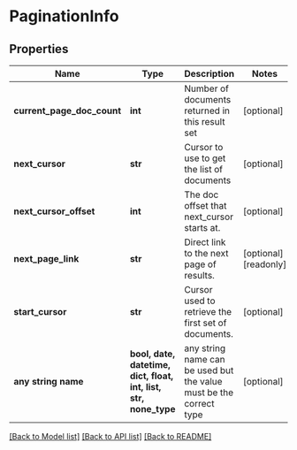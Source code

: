 # PaginationInfo


## Properties
Name | Type | Description | Notes
------------ | ------------- | ------------- | -------------
**current_page_doc_count** | **int** | Number of documents returned in this result set | [optional] 
**next_cursor** | **str** | Cursor to use to get the list of documents | [optional] 
**next_cursor_offset** | **int** | The doc offset that next_cursor starts at. | [optional] 
**next_page_link** | **str** | Direct link to the next page of results. | [optional] [readonly] 
**start_cursor** | **str** | Cursor used to retrieve the first set of documents. | [optional] 
**any string name** | **bool, date, datetime, dict, float, int, list, str, none_type** | any string name can be used but the value must be the correct type | [optional]

[[Back to Model list]](../README.md#documentation-for-models) [[Back to API list]](../README.md#documentation-for-api-endpoints) [[Back to README]](../README.md)


